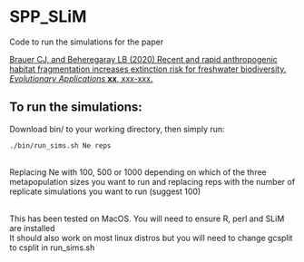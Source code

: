 # SPP_SLiM
 Code to run the simulations for the paper
 
 [Brauer CJ, and Beheregaray LB (2020) Recent and rapid anthropogenic habitat fragmentation increases extinction risk for freshwater biodiversity. *Evolutionary Applications* **xx**, xxx-xxx.](https://www.biorxiv.org/content/10.1101/2020.02.04.934729v1.abstract)
 
## To run the simulations:

Download bin/ to your working directory, then simply run:

```
./bin/run_sims.sh Ne reps

```

\
Replacing Ne with 100, 500 or 1000 depending on which of the three metapopulation sizes you want to run
and replacing reps with the number of replicate simulations you want to run (suggest 100)



\
This has been tested on MacOS. You will need to ensure R, perl and SLiM are installed
\
It should also work on most linux distros but you will need to change gcsplit to csplit in run_sims.sh 


